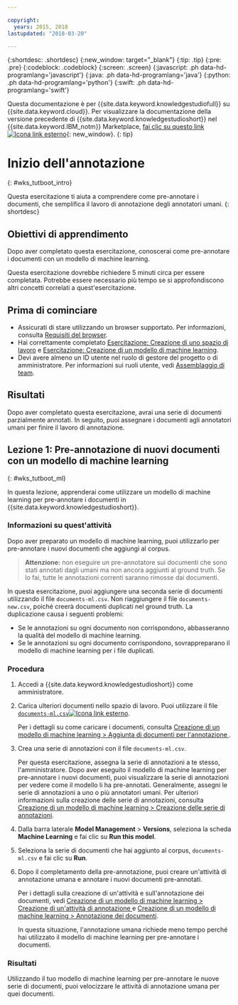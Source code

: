 ```yaml
---

copyright:
  years: 2015, 2018
lastupdated: "2018-03-20"

---
```


{:shortdesc: .shortdesc}
{:new_window: target="_blank"}
{:tip: .tip}
{:pre: .pre}
{:codeblock: .codeblock}
{:screen: .screen}
{:javascript: .ph data-hd-programlang='javascript'}
{:java: .ph data-hd-programlang='java'}
{:python: .ph data-hd-programlang='python'}
{:swift: .ph data-hd-programlang='swift'}

Questa documentazione è per {{site.data.keyword.knowledgestudiofull}} su {{site.data.keyword.cloud}}. Per visualizzare la documentazione della versione precedente di {{site.data.keyword.knowledgestudioshort}} nel {{site.data.keyword.IBM_notm}} Marketplace, [fai clic su questo link ![Icona link esterno](../../icons/launch-glyph.svg "Icona link esterno")](https://console.bluemix.net/docs/services/knowledge-studio/tutorials-bootstrap-annotation.html){: new_window}.
{: tip}

# Inizio dell'annotazione
{: #wks_tutboot_intro}

Questa esercitazione ti aiuta a comprendere come pre-annotare i documenti, che semplifica il lavoro di annotazione degli annotatori umani.
{: shortdesc}

## Obiettivi di apprendimento

Dopo aver completato questa esercitazione, conoscerai come pre-annotare i documenti con un modello di machine learning.

Questa esercitazione dovrebbe richiedere 5 minuti circa per essere completata. Potrebbe essere necessario più tempo se si approfondiscono altri concetti correlati a quest'esercitazione.

## Prima di cominciare

- Assicurati di stare utilizzando un browser supportato. Per informazioni, consulta [Requisiti del browser](/docs/services/watson-knowledge-studio/system-requirements.html).
- Hai correttamente completato [Esercitazione: Creazione di uno spazio di lavoro](/docs/services/watson-knowledge-studio/tutorials-create-project.html) e [Esercitazione: Creazione di un modello di machine learning](/docs/services/watson-knowledge-studio/tutorials-create-ml-model.html).
- Devi avere almeno un ID utente nel ruolo di gestore del progetto o di amministratore. Per informazioni sui ruoli utente, vedi [Assemblaggio di team](/docs/services/watson-knowledge-studio/team.html).

## Risultati

Dopo aver completato questa esercitazione, avrai una serie di documenti parzialmente annotati. In seguito, puoi assegnare i documenti agli annotatori umani per finire il lavoro di annotazione.

## Lezione 1: Pre-annotazione di nuovi documenti con un modello di machine learning
{: #wks_tutboot_ml}

In questa lezione, apprenderai come utilizzare un modello di machine learning per pre-annotare i documenti in {{site.data.keyword.knowledgestudioshort}}.

### Informazioni su quest'attività

Dopo aver preparato un modello di machine learning, puoi utilizzarlo per pre-annotare i nuovi documenti che aggiungi al corpus. 

> **Attenzione:** non eseguire un pre-annotatore sui documenti che sono stati annotati dagli umani ma non ancora aggiunti al ground truth. Se lo fai, tutte le annotazioni correnti saranno rimosse dai documenti.

In questa esercitazione, puoi aggiungere una seconda serie di documenti utilizzando il file `documents-ml.csv`. Non riaggiungere il file `documents-new.csv`, poiché creerà documenti duplicati nel ground truth. La duplicazione causa i seguenti problemi:

- Se le annotazioni su ogni documento non corrispondono, abbasseranno la qualità del modello di machine learning.
- Se le annotazioni su ogni documento corrispondono, sovrappreparano il modello di machine learning per i file duplicati. 

### Procedura

1. Accedi a {{site.data.keyword.knowledgestudioshort}} come amministratore.
1. Carica ulteriori documenti nello spazio di lavoro. Puoi utilizzare il file <a target="_blank" href="https://watson-developer-cloud.github.io/doc-tutorial-downloads/knowledge-studio/documents-ml.csv" download>`documents-ml.csv`<img src="../../icons/launch-glyph.svg" alt="Icona link esterno" title="Icona link esterno" class="style-scope doc-content"></a>.

    Per i dettagli su come caricare i documenti, consulta [Creazione di un modello di machine learning > Aggiunta di documenti per l'annotazione ](/docs/services/watson-knowledge-studio/tutorials-create-ml-model.html#tut_lessml1).

1. Crea una serie di annotazioni con il file `documents-ml.csv`.

    Per questa esercitazione, assegna la serie di annotazioni a te stesso, l'amministratore. Dopo aver eseguito il modello di machine learning per pre-annotare i nuovi documenti, puoi visualizzare la serie di annotazioni per vedere come il modello li ha pre-annotati. Generalmente, assegni le serie di annotazioni a uno o più annotatori umani. Per ulteriori informazioni sulla creazione delle serie di annotazioni, consulta [Creazione di un modello di machine learning > Creazione delle serie di annotazioni](/docs/services/watson-knowledge-studio/tutorials-create-ml-model.html#wks_tutless_ml2).

1. Dalla barra laterale **Model Management** > **Versions**, seleziona la scheda **Machine Learning** e fai clic su **Run this model**.
1. Seleziona la serie di documenti che hai aggiunto al corpus, `documents-ml.csv` e fai clic su **Run**.
1. Dopo il completamento della pre-annotazione, puoi creare un'attività di annotazione umana e annotare i nuovi documenti pre-annotati.

    Per i dettagli sulla creazione di un'attività e sull'annotazione dei documenti, vedi [Creazione di un modello di machine learning > Creazione di un'attività di annotazione ](/docs/services/watson-knowledge-studio/tutorials-create-ml-model.html#wks_tutless_ml4) e [Creazione di un modello di machine learning > Annotazione dei documenti](/docs/services/watson-knowledge-studio/tutorials-create-ml-model.html#wks_tutless_ml5).

    In questa situazione, l'annotazione umana richiede meno tempo perché hai utilizzato il modello di machine learning per pre-annotare i documenti.

### Risultati

Utilizzando il tuo modello di machine learning per pre-annotare le nuove serie di documenti, puoi velocizzare le attività di annotazione umana per quei documenti.
